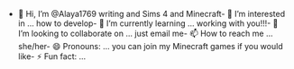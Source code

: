 - 👋 Hi, I’m @Alaya1769
writing and Sims 4 and Minecraft- 👀 I’m interested in ...
how to develop- 🌱 I’m currently learning ...
working with you!!!- 💞️ I’m looking to collaborate on ...
just email me- 📫 How to reach me ...
she/her- 😄 Pronouns: ...
you can join my Minecraft games if you would like- ⚡ Fun fact: ...

<!---
Alaya1769/Alaya1769 is a ✨ special ✨ repository because its `README.md` (this file) appears on your GitHub profile.
You can click the Preview link to take a look at your changes.
--->
